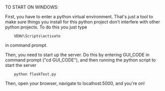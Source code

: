 TO START ON WINDOWS:

First, you have to enter a python virtual environment. That's just a tool
to make sure things you install for this python project don't interfere with
other python projects. To do this you just type 

		VENV\Scripts\activate

in command prompt.

Then, you need to start up the server. Do this by entering GUI_CODE in command prompt ("cd GUI_CODE"), and then running the python script to start the server

		python flaskTest.py 

Then, open your browser, navigate to localhost:5000, and you're on!